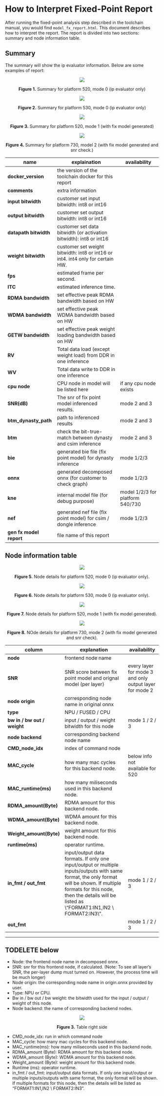 # How to Interpret Fixed-Point Report

After running the fixed-point analysis step described in the toolchain manual, you would find `model_fx_report.html`.
This document describes how to interpret the report. The report is divided into two sections: summary and node
information table.

## Summary

The summary will show the ip evaluator information. Below are some examples of report:

<div align="center">
<img src="../../imgs/fx_report/table_summary_520.png">
<p><span style="font-weight: bold;">Figure 1.</span> Summary for platform 520, mode 0 (ip evaluator only) </p>
</div>

<div align="center">
<img src="../../imgs/fx_report/table_summary_530.png">
<p><span style="font-weight: bold;">Figure 2.</span> Summary for platform 530, mode 0 (ip evaluator only) </p>
</div>

<div align="center">
<img src="../../imgs/fx_report/table_summary_520_mode1.png">
<p><span style="font-weight: bold;">Figure 3.</span> Summary for platform 520, mode 1 (with fix model generated) </p>
</div>

<div align="center">
<img src="../../imgs/fx_report/table_summary_730_mode2.png">
<p><span style="font-weight: bold;">Figure 4.</span> Summary for platform 730, model 2 (with fix model generated and snr check.) </p>
</div>

| **name**                | **explaination**                                                               | **availability**                 |
|-------------------------|--------------------------------------------------------------------------------|----------------------------------|
| **docker_version**      | the version of the toolchain docker for this report                            |                                  |
| **comments**            | extra information                                                              |                                  |
| **input bitwidth**      | customer set input bitwidth: int8 or int16                                     |                                  |
| **output bitwidth**     | customer set output bitwidth: int8 or int16                                    |                                  |
| **datapath bitwidth**   | customer set data bitwidth (or activation bitwidth): int8 or int16             |                                  |
| **weight bitwidth**     | customer set weight bitwidth: int8 or int16 or int4. int4 only for certain HW. |                                  |
| **fps**                 | estimated frame per second.                                                    |                                  |
| **ITC**                 | estimated inference time.                                                      |                                  |
| **RDMA bandwidth**      | set effective peak RDMA bandwidth based on HW                                  |                                  |
| **WDMA bandwidth**      | set effective peak WDMA bandwidth based on HW                                  |                                  |
| **GETW bandwidth**      | set effective peak weight loading bandwidth based on HW                        |                                  |
| **RV**                  | Total data load (except weight load) from DDR in one inference                 |                                  |
| **WV**                  | Total data write to DDR in one inference                                       |                                  |
| **cpu node**            | CPU node in model will be listed here                                          | if any cpu node exists           |
| **SNR(dB)**             | The snr of fix point model inferenced results.                                 | mode 2 and 3                     |
| **btm_dynasty_path**    | path to inferenced results                                                     | mode 2 and 3                     |
| **btm**                 | check the bit-true-match between dynasty and csim inference                    | mode 2 and 3                     |
| **bie**                 | generated bie file (fix point model) for dynasty inference                     | mode 1/2/3                       |
| **onnx**                | generated decomposed onnx (for customer to check graph)                        | mode 1/2/3                       |
| **kne**                 | internal model file (for debug purpose)                                        | model 1/2/3 for platform 540/730 |
| **nef**                 | generated nef file (fix point model) for csim / dongle inference               | mode 1/2/3                       |
| **gen fx model report** | file name of this report                                                       |                                  |



## Node information table

<div align="center">
<img src="../../imgs/fx_report/table_detailed_520.png">
<p><span style="font-weight: bold;">Figure 5.</span> Node details for platform 520, mode 0 (ip evaluator only). </p>
</div>

<div align="center">
<img src="../../imgs/fx_report/table_detailed_530.png">
<p><span style="font-weight: bold;">Figure 6.</span> Node details for platform 530, mode 0 (ip evaluator only). </p>
</div>

<div align="center">
<img src="../../imgs/fx_report/table_detailed_520_mode1.png">
<p><span style="font-weight: bold;">Figure 7.</span> Node details for platform 520, mode 1 (with fix model generated). </p>
</div>

<div align="center">
<img src="../../imgs/fx_report/table_detailed_730_mode2.png">
<p><span style="font-weight: bold;">Figure 8.</span> NOde details for platform 730, mode 2 (with fix model generated and snr check). </p>
</div>


| **column**              | **explanation**                                                                                                                                                                                                                            | **availability**                                        |
|-------------------------|--------------------------------------------------------------------------------------------------------------------------------------------------------------------------------------------------------------------------------------------|---------------------------------------------------------|
| **node**                | frontend node name                                                                                                                                                                                                                         |                                                         |
| **SNR**                 | SNR score between fix point model and orignal model (per layer)                                                                                                                                                                            | every layer for mode 3 and only output layer for mode 2 |
| **node origin**         | corresponding node name in original onnx                                                                                                                                                                                                   |                                                         |
| **type**                | NPU / FUSED / CPU                                                                                                                                                                                                                          |                                                         |
| **bw in / bw out / weight**      | input / output / weight bitwidth for this node                                                                                                                                                                                             | mode 1 / 2 / 3                                          |
| **node backend**        | corresponding backend node name                                                                                                                                                                                                            |                                                         |
| **CMD_node_idx**        | index of command node                                                                                                                                                                                                                      |                                                         |
| **MAC_cycle**           | how many mac cycles for this backend node.                                                                                                                                                                                                 | below info not available for 520                        |
| **MAC_runtime(ms)**     | how many miliseconds used in this backend node.                                                                                                                                                                                            |                                                         |
| **RDMA_amount(Byte)**   | RDMA amount for this backend node.                                                                                                                                                                                                         |                                                         |
| **WDMA_amount(Byte)**   | WDMA amount for this backend node.                                                                                                                                                                                                         |                                                         |
| **Weight_amount(Byte)** | weight amount for this backend node.                                                                                                                                                                                                       |                                                         |
| **runtime(ms)**         | operator runtime.                                                                                                                                                                                                                          |                                                         |
| **in_fmt / out_fmt**    | input/output data formats. If only one input/output or multiple inputs/outputs with same format, the only format will be shown. If multiple formats for this node, then the details will be listed as \“FORMAT1:IN1,IN2 \ FORMAT2:IN3\”.   | mode 1 / 2 / 3                                          |
| **out_fmt**             |                                                                                                                                                                                                                                            | mode 1 / 2 / 3                                          |

------------------

## TODELETE below

* Node: the frontend node name in decomposed onnx.
* SNR: snr for this frontend node, if calculated. (Note: To see all layer’s SNR, the per-layer dump must turned on. However, the process time will be much longer)
* Node origin: the corresponding node name in origin.onnx provided by user.
* Type: NPU or CPU.
* Bw in / bw out / bw weight: the bitwidth used for the input / output / weight of this node.
* Node backend: the name of corresponding backend nodes.

<div align="center">
<img src="../../imgs/fx_report/table_2.png">
<p><span style="font-weight: bold;">Figure 3.</span> Table right side </p>
</div>

* CMD_node_idx: run in which command node
* MAC_cycle: how many mac cycles for this backend node.
* MAC_runtime(ms): how many miliseconds used in this backend node.
* RDMA_amount (Byte): RDMA amount for this backend node.
* WDMA_amount (Byte): WDMA amount for this backend node.
* Weight_amount (Byte): weight amount for this backend node.
* Runtime (ms): operator runtime.
* in_fmt / out_fmt: input/output data formats. If only one input/output or multiple inputs/outputs with same format, the only format will be shown. If multiple formats for this node, then the details will be listed as “FORMAT1:IN1,IN2 \\ FORMAT2:IN3”.
